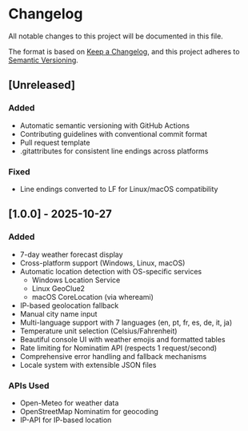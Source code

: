 # Changelog

All notable changes to this project will be documented in this file.

The format is based on [Keep a Changelog](https://keepachangelog.com/en/1.0.0/),
and this project adheres to [Semantic Versioning](https://semver.org/spec/v2.0.0.html).

## [Unreleased]

### Added
- Automatic semantic versioning with GitHub Actions
- Contributing guidelines with conventional commit format
- Pull request template
- .gitattributes for consistent line endings across platforms

### Fixed
- Line endings converted to LF for Linux/macOS compatibility

## [1.0.0] - 2025-10-27

### Added
- 7-day weather forecast display
- Cross-platform support (Windows, Linux, macOS)
- Automatic location detection with OS-specific services
  - Windows Location Service
  - Linux GeoClue2
  - macOS CoreLocation (via whereami)
- IP-based geolocation fallback
- Manual city name input
- Multi-language support with 7 languages (en, pt, fr, es, de, it, ja)
- Temperature unit selection (Celsius/Fahrenheit)
- Beautiful console UI with weather emojis and formatted tables
- Rate limiting for Nominatim API (respects 1 request/second)
- Comprehensive error handling and fallback mechanisms
- Locale system with extensible JSON files

### APIs Used
- Open-Meteo for weather data
- OpenStreetMap Nominatim for geocoding
- IP-API for IP-based location

